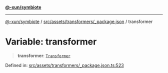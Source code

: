 [**@-xun/symbiote**](../../../../../README.md)

***

[@-xun/symbiote](../../../../../README.md) / [src/assets/transformers/\_package.json](../README.md) / transformer

# Variable: transformer

> **transformer**: [`Transformer`](../../../type-aliases/Transformer.md)

Defined in: [src/assets/transformers/\_package.json.ts:523](https://github.com/Xunnamius/symbiote/blob/a432129d36367c9c0fe2512d6ba837487d12f425/src/assets/transformers/_package.json.ts#L523)
